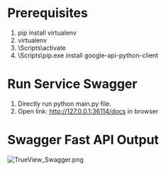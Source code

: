 
# Prerequisites
1. pip install virtualenv
2. virtualenv <your-env>
3. <your-env>\Scripts\activate
4. <your-env>\Scripts\pip.exe install google-api-python-client

# Run Service Swagger

1. Directly run python main.py file.
2. Open link: http://127.0.0.1:36114/docs in browser

# Swagger Fast API Output

![TrueView_Swagger.png](..%2F..%2FOneDrive%2FDesktop%2FTrueView_Swagger.png)
